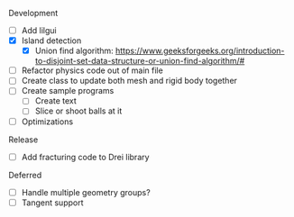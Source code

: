 Development
- [ ] Add lilgui
- [x] Island detection
  - [x] Union find algorithm: https://www.geeksforgeeks.org/introduction-to-disjoint-set-data-structure-or-union-find-algorithm/#
- [ ] Refactor physics code out of main file
- [ ] Create class to update both mesh and rigid body together
- [ ] Create sample programs
  - [ ] Create text
  - [ ] Slice or shoot balls at it
- [ ] Optimizations

Release
- [ ] Add fracturing code to Drei library

Deferred
- [ ] Handle multiple geometry groups?
- [ ] Tangent support